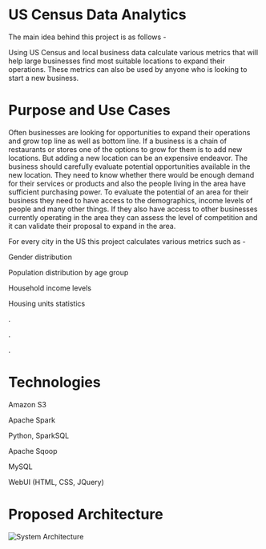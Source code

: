 # US Census Data Analytics
The main idea behind this project is as follows -

Using US Census and local business data calculate various metrics that will help large businesses find most suitable locations to expand their operations. These metrics can also be used by anyone who is looking to start a new business. 

# Purpose and Use Cases
Often businesses are looking for opportunities to expand their operations and grow top line as well as bottom line. If a business is a chain of restaurants or stores one of the options to grow for them is to add new locations. But adding a new location can be an expensive endeavor. The business should carefully evaluate potential opportunities available in the new location. They need to know whether there would be enough demand for their services or products and also the people living in the area have sufficient purchasing power. To evaluate the potential of an area for their business they need to have access to the demographics, income levels of people and many other things. If they also have access to other businesses currently operating in the area they can assess the level of competition and it can validate their proposal to expand in the area. 

For every city in the US this project calculates various metrics such as - 

Gender distribution

Population distribution by age group

Household income levels

Housing units statistics

.

.

.



# Technologies 
Amazon S3

Apache Spark

Python, SparkSQL

Apache Sqoop

MySQL

WebUI (HTML, CSS, JQuery)

# Proposed Architecture

[arch1]: https://drive.google.com/file/d/1RRiy5cuE8giah56jjyWD8JmlAcOvRXjQ/view?usp=sharing "System Architecture"

![System Architecture][arch1]
